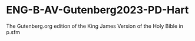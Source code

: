# ENG-B-AV-Gutenberg2023-PD-Hart
The Gutenberg.org edition of the King James Version of the Holy Bible in p.sfm
